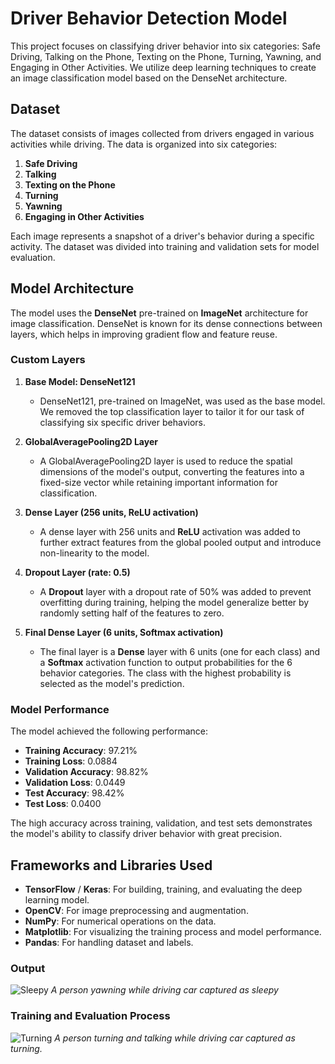 # Driver Behavior Detection Model

This project focuses on classifying driver behavior into six categories: Safe Driving, Talking on the Phone, Texting on the Phone, Turning, Yawning, and Engaging in Other Activities. We utilize deep learning techniques to create an image classification model based on the DenseNet architecture.

## Dataset

The dataset consists of images collected from drivers engaged in various activities while driving. The data is organized into six categories:

1. **Safe Driving**
2. **Talking**
3. **Texting on the Phone**
4. **Turning**
5. **Yawning**
6. **Engaging in Other Activities**

Each image represents a snapshot of a driver's behavior during a specific activity. The dataset was divided into training and validation sets for model evaluation.

## Model Architecture

The model uses the **DenseNet** pre-trained on **ImageNet** architecture for image classification. DenseNet is known for its dense connections between layers, which helps in improving gradient flow and feature reuse.

### Custom Layers

1. **Base Model: DenseNet121**
   - DenseNet121, pre-trained on ImageNet, was used as the base model. We removed the top classification layer to tailor it for our task of classifying six specific driver behaviors.
   
2. **GlobalAveragePooling2D Layer**
   - A GlobalAveragePooling2D layer is used to reduce the spatial dimensions of the model's output, converting the features into a fixed-size vector while retaining important information for classification.

3. **Dense Layer (256 units, ReLU activation)**
   - A dense layer with 256 units and **ReLU** activation was added to further extract features from the global pooled output and introduce non-linearity to the model.

4. **Dropout Layer (rate: 0.5)**
   - A **Dropout** layer with a dropout rate of 50% was added to prevent overfitting during training, helping the model generalize better by randomly setting half of the features to zero.

5. **Final Dense Layer (6 units, Softmax activation)**
   - The final layer is a **Dense** layer with 6 units (one for each class) and a **Softmax** activation function to output probabilities for the 6 behavior categories. The class with the highest probability is selected as the model's prediction.

### Model Performance

The model achieved the following performance:

- **Training Accuracy**: 97.21%
- **Training Loss**: 0.0884
- **Validation Accuracy**: 98.82%
- **Validation Loss**: 0.0449
- **Test Accuracy**: 98.42%
- **Test Loss**: 0.0400

The high accuracy across training, validation, and test sets demonstrates the model's ability to classify driver behavior with great precision.

## Frameworks and Libraries Used

- **TensorFlow** / **Keras**: For building, training, and evaluating the deep learning model.
- **OpenCV**: For image preprocessing and augmentation.
- **NumPy**: For numerical operations on the data.
- **Matplotlib**: For visualizing the training process and model performance.
- **Pandas**: For handling dataset and labels.

### Output

![Sleepy](path_to_image_1.png)
*A person yawning while driving car captured as sleepy*

### Training and Evaluation Process

![Turning](path_to_image_2.png)
*A person turning and talking while driving car captured as turning.*
